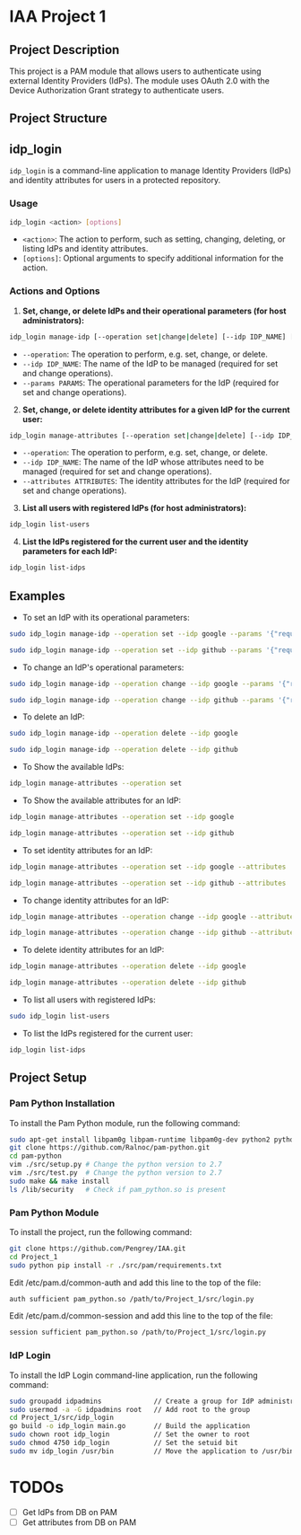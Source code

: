# IAA Project 1

## Project Description
This project is a PAM module that allows users to authenticate using external Identity Providers (IdPs). The module uses OAuth 2.0 with the Device Authorization Grant strategy to authenticate users.

## Project Structure

## idp_login
`idp_login` is a command-line application to manage Identity Providers (IdPs) and identity attributes for users in a protected repository.

### Usage
```bash
idp_login <action> [options]
```
- `<action>`: The action to perform, such as setting, changing, deleting, or listing IdPs and identity attributes.
- `[options]`: Optional arguments to specify additional information for the action.

### Actions and Options

1. **Set, change, or delete IdPs and their operational parameters (for host administrators):**

```bash
idp_login manage-idp [--operation set|change|delete] [--idp IDP_NAME] [--params PARAMS]
```

- `--operation`: The operation to perform, e.g. set, change, or delete.
- `--idp IDP_NAME`: The name of the IdP to be managed (required for set and change operations).
- `--params PARAMS`: The operational parameters for the IdP (required for set and change operations).

2. **Set, change, or delete identity attributes for a given IdP for the current user:**

```bash
idp_login manage-attributes [--operation set|change|delete] [--idp IDP_NAME] [--attributes ATTRIBUTES]
```

- `--operation`: The operation to perform, e.g. set, change, or delete.
- `--idp IDP_NAME`: The name of the IdP whose attributes need to be managed (required for set and change operations).
- `--attributes ATTRIBUTES`: The identity attributes for the IdP (required for set and change operations).

3. **List all users with registered IdPs (for host administrators):**

```bash
idp_login list-users
```

4. **List the IdPs registered for the current user and the identity parameters for each IdP:**

```bash
idp_login list-idps
```

## Examples

- To set an IdP with its operational parameters:

```bash
sudo idp_login manage-idp --operation set --idp google --params '{"request_url":"https://accounts.google.com/o/oauth2/device/code","request_arguments":{"client_id":"","scope":""},"user_url":"https://accounts.google.com/o/oauth2/device/usercode","poll_url":"https://accounts.google.com/o/oauth2/token","poll_arguments":{"client_id":"","client_secret":"","device_code":"","grant_type":""}}'
```

```bash
sudo idp_login manage-idp --operation set --idp github --params '{"request_url":"https://github.com/login/device/code","request_arguments":{"client_id":"","scope":""},"user_url":"https://github.com/login/device","poll_url":"https://github.com/login/oauth/access_token","poll_arguments":{"client_id":"","device_code":"","grant_type":""}}'
```

- To change an IdP's operational parameters:

```bash
sudo idp_login manage-idp --operation change --idp google --params '{"request_url":"https://accounts.google.com/o/oauth2/device/code","request_arguments":{"client_id":"","scope":""},"user_url":"https://accounts.google.com/o/oauth2/device/usercode","poll_url":"https://accounts.google.com/o/oauth2/token","poll_arguments":{"client_id":"","client_secret":"","device_code":"","grant_type":""}}'
```

```bash
sudo idp_login manage-idp --operation change --idp github --params '{"request_url":"https://github.com/login/device/code","request_arguments":{"client_id":"","scope":""},"user_url":"","poll_url":"https://github.com/login/oauth/access_token","poll_arguments":{"client_id":"","device_code":"","grant_type":""}}'
```

- To delete an IdP:

```bash
sudo idp_login manage-idp --operation delete --idp google
```

```bash
sudo idp_login manage-idp --operation delete --idp github
```

- To Show the available IdPs:

```bash
idp_login manage-attributes --operation set
```

- To Show the available attributes for an IdP:

```bash
idp_login manage-attributes --operation set --idp google
```

```bash
idp_login manage-attributes --operation set --idp github
```

- To set identity attributes for an IdP:

```bash
idp_login manage-attributes --operation set --idp google --attributes '{"request_url":"https://accounts.google.com/o/oauth2/device/code","request_arguments":{"client_id":"572020437555-gmf1c30oaqla0749f730udft703es94q.apps.googleusercontent.com","scope":"https://www.googleapis.com/auth/userinfo.email"},"user_url":"https://accounts.google.com/o/oauth2/device/usercode","poll_url":"https://accounts.google.com/o/oauth2/token","poll_arguments":{"client_id":"562020437555-gmf1c30oaqla0749f730udft703es94q.apps.googleusercontent.com","client_secret":"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","device_code":"","grant_type":"urn:ietf:params:oauth:grant-type:device_code"}}'
```

```bash
idp_login manage-attributes --operation set --idp github --attributes '{"request_url":"https://github.com/login/device/code","request_arguments":{"client_id":"a6b22dc869165e33cd5b","scope":"user:email"},"user_url":"https://github.com/login/device","poll_url":"https://github.com/login/oauth/access_token","poll_arguments":{"client_id":"a7b22dc869165e33cd5b","device_code":"","grant_type":"urn:ietf:params:oauth:grant-type:device_code"}}'
```

- To change identity attributes for an IdP:

```bash
idp_login manage-attributes --operation change --idp google --attributes '{"request_url":"https://accounts.google.com/o/oauth2/device/code","request_arguments":{"client_id":"572020437555-gmf1c30oaqla0749f730udft703es94q.apps.googleusercontent.com","scope":"https://www.googleapis.com/auth/userinfo.email"},"user_url":"https://accounts.google.com/o/oauth2/device/usercode","poll_url":"https://accounts.google.com/o/oauth2/token","poll_arguments":{"client_id":"572020437555-gmf1c30oaqla0749f730udft703es94q.apps.googleusercontent.com","client_secret":"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","device_code":"","grant_type":"urn:ietf:params:oauth:grant-type:device_code"}}'
```

```bash
idp_login manage-attributes --operation change --idp github --attributes '{"request_url":"https://github.com/login/device/code","request_arguments":{"client_id":"a6b22dc869165e33cd5b","scope":"user:email"},"user_url":"https://github.com/login/device","poll_url":"https://github.com/login/oauth/access_token","poll_arguments":{"client_id":"a6b22dc869165e33cd5b","device_code":"","grant_type":"urn:ietf:params:oauth:grant-type:device_code"}}'
```

- To delete identity attributes for an IdP:

```bash
idp_login manage-attributes --operation delete --idp google
```

```bash
idp_login manage-attributes --operation delete --idp github
```


- To list all users with registered IdPs:

```bash
sudo idp_login list-users
```

- To list the IdPs registered for the current user:

```bash
idp_login list-idps
```

## Project Setup
### Pam Python Installation
To install the Pam Python module, run the following command:
```bash
sudo apt-get install libpam0g libpam-runtime libpam0g-dev python2 python2-dev
git clone https://github.com/Ralnoc/pam-python.git
cd pam-python
vim ./src/setup.py # Change the python version to 2.7
vim ./src/test.py  # Change the python version to 2.7
sudo make && make install
ls /lib/security   # Check if pam_python.so is present
```

### Pam Python Module
To install the project, run the following command:
```bash
git clone https://github.com/Pengrey/IAA.git
cd Project_1
sudo python pip install -r ./src/pam/requirements.txt
```

Edit /etc/pam.d/common-auth and add this line to the top of the file:
```bash
auth sufficient pam_python.so /path/to/Project_1/src/login.py
```

Edit /etc/pam.d/common-session and add this line to the top of the file:
```bash
session	sufficient pam_python.so /path/to/Project_1/src/login.py
```

### IdP Login
To install the IdP Login command-line application, run the following command:
```bash
sudo groupadd idpadmins             // Create a group for IdP administrators
sudo usermod -a -G idpadmins root   // Add root to the group
cd Project_1/src/idp_login
go build -o idp_login main.go       // Build the application
sudo chown root idp_login           // Set the owner to root
sudo chmod 4750 idp_login           // Set the setuid bit
sudo mv idp_login /usr/bin          // Move the application to /usr/bin
```

# TODOs
- [ ] Get IdPs from DB on PAM
- [ ] Get attributes from DB on PAM

